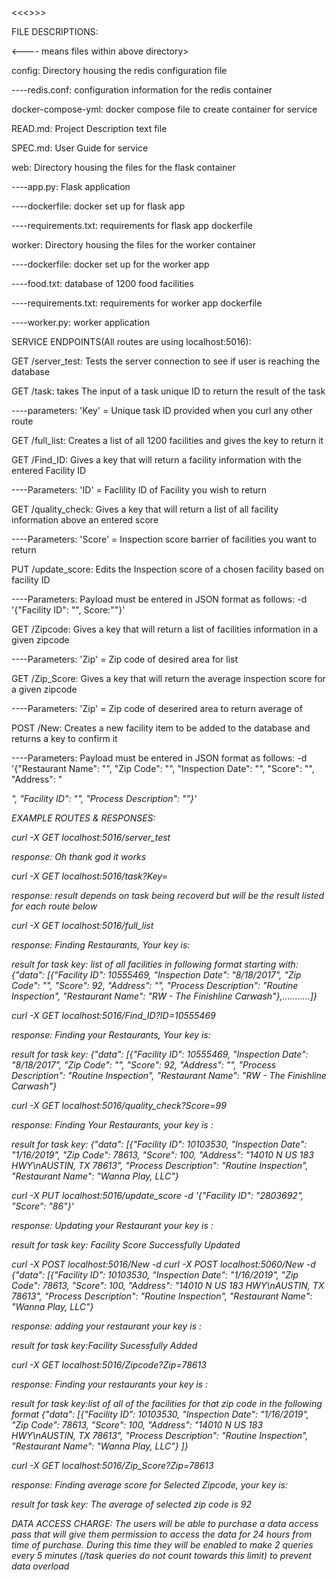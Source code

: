 <<<<USER GUIDE>>>>

FILE DESCRIPTIONS:

<---- means files within above directory>

config: Directory housing the redis configuration file

----redis.conf: configuration information for the redis container

docker-compose-yml: docker compose file to create container for service

READ.md: Project Description text file

SPEC.md: User Guide for service

web: Directory housing the files for the flask container

----app.py: Flask application

----dockerfile: docker set up for flask app

----requirements.txt: requirements for flask app dockerfile

worker: Directory housing the files for the worker container

----dockerfile: docker set up for the worker app

----food.txt: database of 1200 food facilities

----requirements.txt: requirements for worker app dockerfile

----worker.py: worker application


SERVICE ENDPOINTS(All routes are using localhost:5016):

GET /server_test: Tests the server connection to see if user is reaching the database


GET /task: takes The input of a task unique ID to return the result of the task

----parameters: 'Key' = Unique task ID provided when you curl any other route

GET /full_list: Creates a list of all 1200 facilities and gives the key to return it

GET /Find_ID: Gives a key that will return a facility information with the entered Facility ID

----Parameters: 'ID' = Faclility ID of Facility you wish to return

GET /quality_check: Gives a key that will return a list of all facility information above an entered score

----Parameters: 'Score' = Inspection score barrier of facilities you want to return

PUT /update_score: Edits the Inspection score of a chosen facility based on facility ID

----Parameters: Payload must be entered in JSON format as follows: -d '{"Facility ID": "<ID of Chosen Facility>", 
Score:"<updated score of facility>"}'

GET /Zipcode: Gives a key that will return a list of facilities information in a given zipcode

----Parameters: 'Zip' = Zip code of desired area for list

GET /Zip_Score: Gives a key that will return the average inspection score for a given zipcode

----Parameters: 'Zip' = Zip code of deserired area to return average of

POST /New: Creates a new facility item to be added to the database and returns a key to confirm it

----Parameters: Payload must be entered in JSON format as follows: -d '{"Restaurant Name": "<Name>", "Zip Code":
"<Zip Code>", "Inspection Date": "<Date>", "Score": "<Inspection Score>", "Address": "<Address>", "Facility ID":
"<Facility ID>", "Process Description": "<Process Description>"}'

EXAMPLE ROUTES & RESPONSES:

curl -X GET localhost:5016/server_test

response: Oh thank god it works

curl -X GET localhost:5016/task?Key=<unique task key>

response: result depends on task being recoverd but will be the result listed for each route below

curl -X GET localhost:5016/full_list

response: Finding Restaurants, Your key is: <unique task key>

result for task key: list of all facilities in following format starting with: {"data": [{"Facility ID": 10555469, "Inspection Date": "8/18/2017", "Zip Code": "", "Score": 92, "Address": "", "Process Description": "Routine Inspection", "Restaurant Name": "RW - The Finishline Carwash"},...........]}

curl -X GET localhost:5016/Find_ID?ID=10555469

response: Finding your Restaurants, Your key is: <unique task key>

result for task key: {"data": [{"Facility ID": 10555469, "Inspection Date": "8/18/2017", "Zip Code": "", "Score": 92, "Address": "", "Process Description": "Routine Inspection", "Restaurant Name": "RW - The Finishline Carwash"}

curl -X GET localhost:5016/quality_check?Score=99

response: Finding Your Restaurants, your key is : <unique task key>

result for task key: {"data": [{"Facility ID": 10103530, "Inspection Date": "1/16/2019", "Zip Code": 78613, "Score": 100, "Address": "14010 N US 183 HWY\nAUSTIN, TX 78613", "Process Description": "Routine Inspection", "Restaurant Name": "Wanna Play, LLC"}

curl -X PUT localhost:5016/update_score -d '{"Facility ID": "2803692", "Score": "86"}'

response: Updating your Restaurant your key is : <unique task key>

result for task key: Facility Score Successfully Updated

curl -X POST localhost:5016/New -d curl -X POST localhost:5060/New -d {"data": [{"Facility ID": 10103530, "Inspection Date": "1/16/2019", "Zip Code": 78613, "Score": 100, "Address": "14010 N US 183 HWY\nAUSTIN, TX 78613", "Process Description": "Routine Inspection", "Restaurant Name": "Wanna Play, LLC"}

response: adding your restaurant your key is : <unique task key>

result for task key:Facility Sucessfully Added

curl -X GET localhost:5016/Zipcode?Zip=78613

response: Finding your restaurants your key is : <unique task key>

result for task key:list of all of the facilities for that zip code in the following format {"data": [{"Facility ID": 10103530, "Inspection Date": "1/16/2019", "Zip Code": 78613, "Score": 100, "Address": "14010 N US 183 HWY\nAUSTIN, TX 78613", "Process Description": "Routine Inspection", "Restaurant Name": "Wanna Play, LLC"}
]}

curl -X GET localhost:5016/Zip_Score?Zip=78613

response: Finding average score for Selected Zipcode, your key is: <unique task key>

result for task key: The average of selected zip code is 92


DATA ACCESS CHARGE: The users will be able to purchase a data access pass that will give them permission to access the data for 24 hours from time of purchase. During this time they will be enabled to make 2 queries every 5 minutes
(/task queries do not count towards this limit) to prevent data overload

